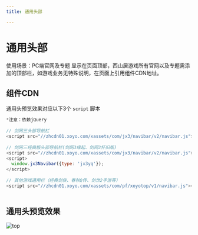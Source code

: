 ```yaml
---
title: 通用头部

---
```

# 通用头部
使用场景：PC端官网及专题
显示在页面顶部，西山居游戏所有官网以及专题需添加的顶部栏，如游戏业务无特殊说明，在页面上引用组件CDN地址。

## 组件CDN

通用头预览效果对应以下3个 `script` 脚本

```javascript
*注意：依赖jQuery
    
// 剑网三头部导航栏
<script src="//zhcdn01.xoyo.com/xassets/com/jx3/navibar/v2/navibar.js"></script>
    
// 剑网三经典版头部导航栏(剑网3缘起、剑网3怀旧版)
<script src="//zhcdn01.xoyo.com/xassets/com/jx3/navibar/v2/navibar.js"></script>
<script>
  window.jx3Navibar({type: 'jx3yq'});
</script>
    
// 其他游戏通用栏（经典剑侠、春秋Q传、剑世2手游等）
<script src="//zhcdn01.xoyo.com/xassets/com/pf/xoyotop/v1/navibar.js"></script>
      
```

## 通用头预览效果

![top](https://xfe.seasungame.com/assets/2021/01/06/xfe/top.png)

